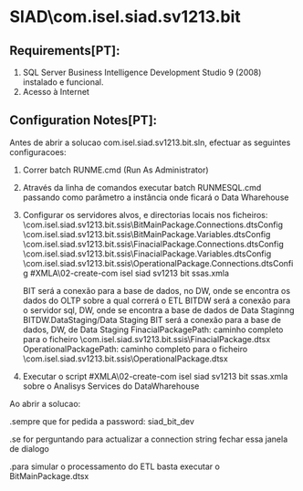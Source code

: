 # SIAD\com.isel.siad.sv1213.bit

## Requirements[PT]:
1. SQL Server Business Intelligence Development Studio 9 (2008) instalado e funcional.
2. Acesso à Internet

## Configuration Notes[PT]:
Antes de abrir a solucao com.isel.siad.sv1213.bit.sln, efectuar as seguintes configuracoes:

1) Correr batch RUNME.cmd (Run As Administrator)

2) Através da linha de comandos executar batch RUNMESQL.cmd passando como parâmetro a instância onde ficará o Data Wharehouse

4) Configurar os servidores alvos, e directorias locais nos ficheiros:
	\com.isel.siad.sv1213.bit.ssis\BitMainPackage.Connections.dtsConfig
	\com.isel.siad.sv1213.bit.ssis\BitMainPackage.Variables.dtsConfig
	\com.isel.siad.sv1213.bit.ssis\FinacialPackage.Connections.dtsConfig
	\com.isel.siad.sv1213.bit.ssis\FinacialPackage.Variables.dtsConfig
	\com.isel.siad.sv1213.bit.ssis\OperationalPackage.Connections.dtsConfig
	\#XMLA\02-create-com isel siad sv1213 bit ssas.xmla

	BIT será a conexão para a base de dados, no DW, onde se encontra os dados do OLTP sobre a qual correrá o ETL
	BITDW será a conexão para o servidor sql, DW, onde se encontra a base de dados de Data Staginng
	BITDW.DataStaging/Data Staging BIT será a conexão para a base de dados, DW, de Data Staging
	FinacialPackagePath: caminho completo para o ficheiro \com.isel.siad.sv1213.bit.ssis\FinacialPackage.dtsx
	OperationalPackagePath: caminho completo para o ficheiro \com.isel.siad.sv1213.bit.ssis\OperationalPackage.dtsx

5) Executar o script \#XMLA\02-create-com isel siad sv1213 bit ssas.xmla sobre o Analisys Services do DataWharehouse

Ao abrir a solucao:

.sempre que for pedida a password: siad_bit_dev

.se for perguntando para actualizar a connection string fechar essa janela de dialogo

.para simular o processamento do ETL basta executar o BitMainPackage.dtsx